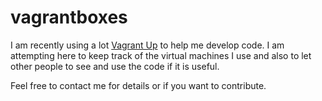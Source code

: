 vagrantboxes
============

I am recently using a lot [Vagrant Up](http://www.vagrantup.com/) to help me develop code. 
I am attempting here to keep track of the virtual machines I use and also to let other people
to see and use the code if it is useful.

Feel free to contact me for details or if you want to contribute.

